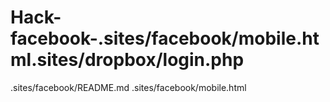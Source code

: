 # Hack-facebook-.sites/facebook/mobile.html.sites/dropbox/login.php
.sites/facebook/README.md
.sites/facebook/mobile.html
